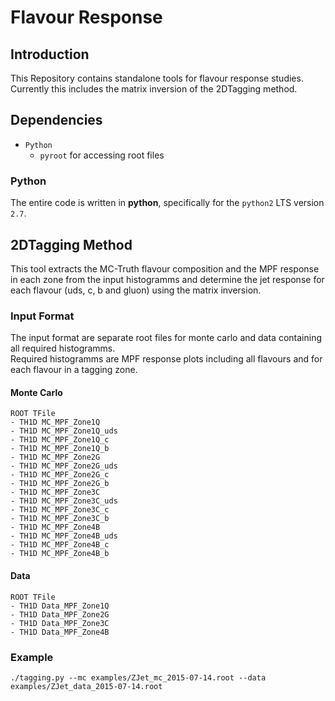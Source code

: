 # Flavour Response #

## Introduction ##
This Repository contains standalone tools for flavour response studies.
Currently this includes the matrix inversion of the 2DTagging method.

## Dependencies ##

* `Python`
	* `pyroot` for accessing root files

### Python ###
The entire code is written in **python**, specifically for the `python2` LTS version `2.7`.

## 2DTagging Method ##
This tool extracts the MC-Truth flavour composition and the MPF response in each zone from the input histogramms and determine the jet response for each flavour (uds, c, b and gluon) using the matrix inversion.

### Input Format ###
The input format are separate root files for monte carlo and data containing all required histogramms.  
Required histogramms are MPF response plots including all flavours and for each flavour in a tagging zone.  

#### Monte Carlo ####
```
ROOT TFile
- TH1D MC_MPF_Zone1Q
- TH1D MC_MPF_Zone1Q_uds
- TH1D MC_MPF_Zone1Q_c
- TH1D MC_MPF_Zone1Q_b
- TH1D MC_MPF_Zone2G
- TH1D MC_MPF_Zone2G_uds
- TH1D MC_MPF_Zone2G_c
- TH1D MC_MPF_Zone2G_b
- TH1D MC_MPF_Zone3C
- TH1D MC_MPF_Zone3C_uds
- TH1D MC_MPF_Zone3C_c
- TH1D MC_MPF_Zone3C_b
- TH1D MC_MPF_Zone4B
- TH1D MC_MPF_Zone4B_uds
- TH1D MC_MPF_Zone4B_c
- TH1D MC_MPF_Zone4B_b
```

#### Data ####
```
ROOT TFile
- TH1D Data_MPF_Zone1Q
- TH1D Data_MPF_Zone2G
- TH1D Data_MPF_Zone3C
- TH1D Data_MPF_Zone4B
```

### Example ###

```
./tagging.py --mc examples/ZJet_mc_2015-07-14.root --data examples/ZJet_data_2015-07-14.root

```
